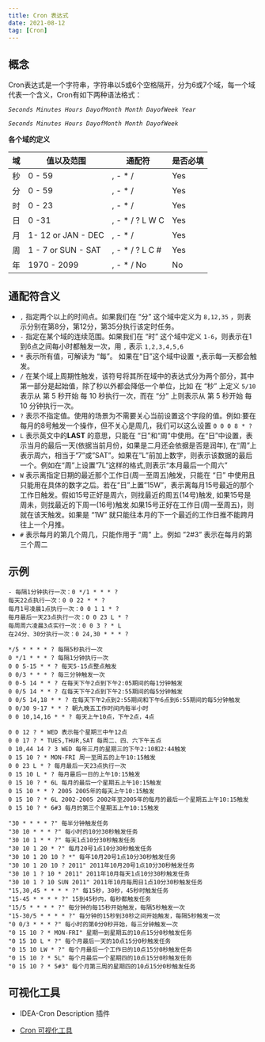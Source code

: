 ```yaml
---
title: Cron 表达式
date: 2021-08-12
tag: [Cron]
---
```


## 概念

Cron表达式是一个字符串，字符串以5或6个空格隔开，分为6或7个域，每一个域代表一个含义，Cron有如下两种语法格式：

_`Seconds Minutes Hours DayofMonth Month DayofWeek Year`_

_`Seconds Minutes Hours DayofMonth Month DayofWeek`_

**各个域的定义**

| 域 | 值以及范围              | 通配符             | 是否必填 |
| - | ------------------ | --------------- | ---- |
| 秒 | 0 - 59             | , - * /         | Yes  |
| 分 | 0 - 59             | , - * /         | Yes  |
| 时 | 0 - 23             | , - * /         | Yes  |
| 日 | 0 -31              | , - * / ? L W C | Yes  |
| 月 | 1- 12 or JAN - DEC | , - * /         | Yes  |
| 周 | 1 - 7 or SUN - SAT | , - * / ? L C # | Yes  |
| 年 | 1970 - 2099        | , - * /	No      | No   |

## 通配符含义

- `,` 指定两个以上的时间点。如果我们在 “分” 这个域中定义为 `8,12,35` ，则表示分别在第8分，第12分，第35分执行该定时任务。
- `-` 指定在某个域的连续范围。如果我们在 “时” 这个域中定义 `1-6`，则表示在1到6点之间每小时都触发一次，用 `,` 表示 `1,2,3,4,5,6`
- `*` 表示所有值，可解读为 “每”。 如果在“日”这个域中设置 `*`,表示每一天都会触发。
- `/` 在某个域上周期性触发，该符号将其所在域中的表达式分为两个部分，其中第一部分是起始值，除了秒以外都会降低一个单位，比如 在 “秒” 上定义 `5/10` 表示从 第 5 秒开始 每 10 秒执行一次，而在 “分” 上则表示从 第 5 秒开始 每 10 分钟执行一次。
- `?` 表示不指定值。使用的场景为不需要关心当前设置这个字段的值。例如:要在每月的8号触发一个操作，但不关心是周几，我们可以这么设置 `0 0 0 8 * ?`
- `L` 表示英文中的**LAST** 的意思，只能在 “日”和“周”中使用。在“日”中设置，表示当月的最后一天(依据当前月份，如果是二月还会依据是否是润年), 在“周”上表示周六，相当于”7”或”SAT”。如果在”L”前加上数字，则表示该数据的最后一个。例如在“周”上设置”7L”这样的格式,则表示“本月最后一个周六”
- `W` 表示离指定日期的最近那个工作日(周一至周五)触发，只能在 “日” 中使用且只能用在具体的数字之后。若在“日”上置”15W”，表示离每月15号最近的那个工作日触发。假如15号正好是周六，则找最近的周五(14号)触发, 如果15号是周未，则找最近的下周一(16号)触发.如果15号正好在工作日(周一至周五)，则就在该天触发。如果是 “1W” 就只能往本月的下一个最近的工作日推不能跨月往上一个月推。
- `#` 表示每月的第几个周几，只能作用于 “周” 上。例如 ”2#3” 表示在每月的第三个周二

## 示例

```
- 每隔1分钟执行一次：0 */1 * * * ?
每天22点执行一次：0 0 22 * * ?
每月1号凌晨1点执行一次：0 0 1 1 * ?
每月最后一天23点执行一次：0 0 23 L * ?
每周周六凌晨3点实行一次：0 0 3 ? * L
在24分、30分执行一次：0 24,30 * * * ?

*/5 * * * * ? 每隔5秒执行一次
0 */1 * * * ? 每隔1分钟执行一次
0 0 5-15 * * ? 每天5-15点整点触发
0 0/3 * * * ? 每三分钟触发一次
0 0-5 14 * * ? 在每天下午2点到下午2:05期间的每1分钟触发 
0 0/5 14 * * ? 在每天下午2点到下午2:55期间的每5分钟触发
0 0/5 14,18 * * ? 在每天下午2点到2:55期间和下午6点到6:55期间的每5分钟触发
0 0/30 9-17 * * ? 朝九晚五工作时间内每半小时
0 0 10,14,16 * * ? 每天上午10点，下午2点，4点 

0 0 12 ? * WED 表示每个星期三中午12点
0 0 17 ? * TUES,THUR,SAT 每周二、四、六下午五点
0 10,44 14 ? 3 WED 每年三月的星期三的下午2:10和2:44触发 
0 15 10 ? * MON-FRI 周一至周五的上午10:15触发
0 0 23 L * ? 每月最后一天23点执行一次
0 15 10 L * ? 每月最后一日的上午10:15触发 
0 15 10 ? * 6L 每月的最后一个星期五上午10:15触发 
0 15 10 * * ? 2005 2005年的每天上午10:15触发 
0 15 10 ? * 6L 2002-2005 2002年至2005年的每月的最后一个星期五上午10:15触发 
0 15 10 ? * 6#3 每月的第三个星期五上午10:15触发

"30 * * * * ?" 每半分钟触发任务
"30 10 * * * ?" 每小时的10分30秒触发任务
"30 10 1 * * ?" 每天1点10分30秒触发任务
"30 10 1 20 * ?" 每月20号1点10分30秒触发任务
"30 10 1 20 10 ? *" 每年10月20号1点10分30秒触发任务
"30 10 1 20 10 ? 2011" 2011年10月20号1点10分30秒触发任务
"30 10 1 ? 10 * 2011" 2011年10月每天1点10分30秒触发任务
"30 10 1 ? 10 SUN 2011" 2011年10月每周日1点10分30秒触发任务
"15,30,45 * * * * ?" 每15秒，30秒，45秒时触发任务
"15-45 * * * * ?" 15到45秒内，每秒都触发任务
"15/5 * * * * ?" 每分钟的每15秒开始触发，每隔5秒触发一次
"15-30/5 * * * * ?" 每分钟的15秒到30秒之间开始触发，每隔5秒触发一次
"0 0/3 * * * ?" 每小时的第0分0秒开始，每三分钟触发一次
"0 15 10 ? * MON-FRI" 星期一到星期五的10点15分0秒触发任务
"0 15 10 L * ?" 每个月最后一天的10点15分0秒触发任务
"0 15 10 LW * ?" 每个月最后一个工作日的10点15分0秒触发任务
"0 15 10 ? * 5L" 每个月最后一个星期四的10点15分0秒触发任务
"0 15 10 ? * 5#3" 每个月第三周的星期四的10点15分0秒触发任务
```

## **可视化工具**

- IDEA-Cron Description 插件

- [Cron 可视化工具][]

​​<!-- +++++++++ 下面是引用式链接 +++++++++ -->

[Cron 可视化工具]: https://www.pppet.net/
